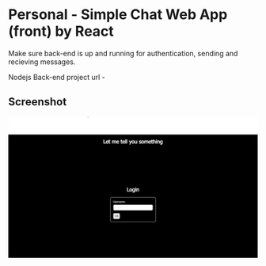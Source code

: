 # Personal - Simple Chat Web App (front) by React

Make sure back-end is up and running for authentication, sending and recieving messages.

Nodejs Back-end project url - 

## Screenshot
<img src="/screenshot.png"/>
